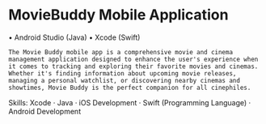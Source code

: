 # MovieBuddy Mobile Application


 • Android Studio (Java) 
 • Xcode (Swift)  
 
    The Movie Buddy mobile app is a comprehensive movie and cinema management application designed to enhance the user's experience when it comes to tracking and exploring their favorite movies and cinemas. Whether it's finding information about upcoming movie releases, managing a personal watchlist, or discovering nearby cinemas and showtimes, Movie Buddy is the perfect companion for all cinephiles.


Skills: Xcode · Java · iOS Development · Swift (Programming Language) · Android Development
